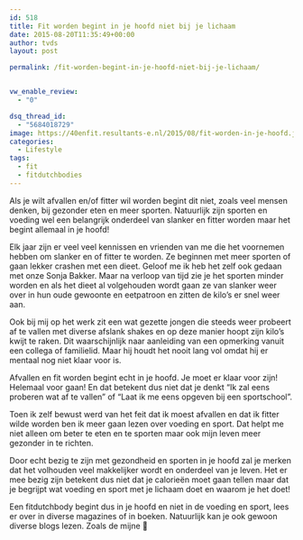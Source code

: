 ```yaml
---
id: 518
title: Fit worden begint in je hoofd niet bij je lichaam
date: 2015-08-20T11:35:49+00:00
author: tvds
layout: post

permalink: /fit-worden-begint-in-je-hoofd-niet-bij-je-lichaam/


vw_enable_review:
  - "0"

dsq_thread_id:
  - "5684018729"
image: https://40enfit.resultants-e.nl/2015/08/fit-worden-in-je-hoofd.jpg
categories:
  - Lifestyle
tags:
  - fit
  - fitdutchbodies
---
```

<p class="p1">
  <span class="s1">Als je wilt afvallen en/of fitter wil worden begint dit niet, zoals veel mensen denken, bij gezonder eten en meer sporten. Natuurlijk zijn sporten en voeding wel een belangrijk onderdeel van slanker en fitter worden maar het begint allemaal in je hoofd!</span><!--more-->
</p>

<p class="p1">
  <span class="s1">Elk jaar zijn er veel veel kennissen en vrienden van me die het voornemen hebben om slanker en of fitter te worden. Ze beginnen met meer sporten of gaan lekker crashen met een dieet. Geloof me ik heb het zelf ook gedaan met onze Sonja Bakker. Maar na verloop van tijd zie je het sporten minder worden en als het dieet al volgehouden wordt gaan ze van slanker weer over in hun oude gewoonte en eetpatroon en zitten de kilo’s er snel weer aan.</span>
</p>

<p class="p1">
  <span class="s1">Ook bij mij op het werk zit een wat gezette jongen die steeds weer probeert af te vallen met diverse afslank shakes en op deze manier hoopt zijn kilo’s kwijt te raken. Dit waarschijnlijk naar aanleiding van een opmerking vanuit een collega of familielid. Maar hij houdt het nooit lang vol omdat hij er mentaal nog niet klaar voor is. </span>
</p>

<p class="p1">
  <span class="s1">Afvallen en fit worden begint echt in je hoofd. Je moet er klaar voor zijn! Helemaal voor gaan! En dat betekent dus niet dat je denkt “Ik zal eens proberen wat af te vallen” of “Laat ik me eens opgeven bij een sportschool”.</span>
</p>

<p class="p1">
  <span class="s1">Toen ik zelf bewust werd van het feit dat ik moest afvallen en dat ik fitter wilde worden ben ik meer gaan lezen over voeding en sport. Dat helpt me niet alleen om beter te eten en te sporten maar ook mijn leven meer gezonder in te richten. </span>
</p>

<p class="p1">
  <span class="s1">Door echt bezig te zijn met gezondheid en sporten in je hoofd zal je merken dat het volhouden veel makkelijker wordt en onderdeel van je leven. Het er mee bezig zijn betekent dus niet dat je calorieën moet gaan tellen maar dat je begrijpt wat voeding en sport met je lichaam doet en waarom je het doet!</span>
</p>

<p class="p1">
  <span class="s1">Een fitdutchbody begint dus in je hoofd en niet in de voeding en sport, lees er over in diverse magazines of in boeken. Natuurlijk kan je ook gewoon diverse blogs lezen. Zoals de mijne 🙂</span>
</p>